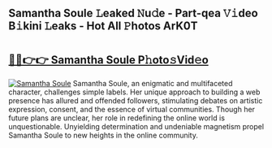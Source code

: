 ## Samantha Soule 𝙻eaked 𝙽u𝚍e - Part-qea 𝚅𝚒deo B𝚒kini 𝙻eaks - Hot All 𝙿hotos ArK0T

# <h2><a href="http://ld3wf7q.urlbe.top/?page=Samantha+Soule">🔗🔗👉👉 Samantha Soule P𝚑oto𝚜Vid𝚎o</a></h2>

[![Samantha Soule](https://i.imgur.com/eBuTRDB.gif)](http://ld3wf7q.urlbe.top/?page=Samantha+Soule)
Samantha Soule, an enigmatic and multifaceted character, challenges simple labels. Her unique approach to building a web presence has allured and offended followers, stimulating debates on artistic expression, consent, and the essence of virtual communities. Though her future plans are unclear, her role in redefining the online world is unquestionable. Unyielding determination and undeniable magnetism propel Samantha Soule to new heights in the online community.

